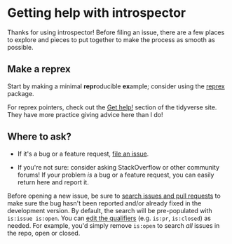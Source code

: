 # Getting help with introspector

Thanks for using introspector!
Before filing an issue, there are a few places to explore and pieces to put together to make the process as smooth as possible.

## Make a reprex

Start by making a minimal **repr**oducible **ex**ample; consider using the  [reprex](https://reprex.tidyverse.org/) package. 

For reprex pointers, check out the [Get help!](https://www.tidyverse.org/help/) section of the tidyverse site. They have more practice giving advice here than I do! 

## Where to ask?

*   If it's a bug or a feature request, [file an issue](https://github.com/cyrusae/introspector/issues/new).  
  
*   If you're not sure: consider asking StackOverflow or other community forums!
    If your problem _is_ a bug or a feature request, you can easily return here and report it. 

Before opening a new issue, be sure to [search issues and pull requests](https://github.com/cyrusae/introspector/issues) to make sure the bug hasn't been reported and/or already fixed in the development version. 
By default, the search will be pre-populated with `is:issue is:open`. 
You can [edit the qualifiers](https://help.github.com/articles/searching-issues-and-pull-requests/)  (e.g. `is:pr`, `is:closed`) as needed. 
For example, you'd simply remove `is:open` to search _all_ issues in the repo, open or closed.